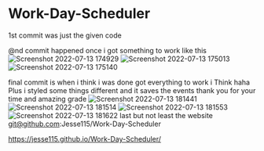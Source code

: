 # Work-Day-Scheduler
1st commit was just the given code

@nd commit happened once i got something to work like this
![Screenshot 2022-07-13 174929](https://user-images.githubusercontent.com/102047814/178845704-a6e69557-f408-47ce-87a2-1a1d99e8c851.png)
![Screenshot 2022-07-13 175013](https://user-images.githubusercontent.com/102047814/178845727-44f5d5c2-2434-4e30-b5ed-b6bd5f189c98.png)
![Screenshot 2022-07-13 175140](https://user-images.githubusercontent.com/102047814/178845737-1754576b-c6f3-49c1-8f02-245841f709d9.png)

final commit is when i think i was done got everything to work i Think haha 
Plus i styled some things different and it saves the events 
thank you for your time and amazing grade
![Screenshot 2022-07-13 181441](https://user-images.githubusercontent.com/102047814/178846412-201a42be-b07e-47e0-94f7-a77673087c31.png)
![Screenshot 2022-07-13 181514](https://user-images.githubusercontent.com/102047814/178846433-9eb95a56-5735-433a-91fc-4fea4b036b74.png)
![Screenshot 2022-07-13 181553](https://user-images.githubusercontent.com/102047814/178846436-71e79185-2e53-4702-b058-da2b883f6778.png)
![Screenshot 2022-07-13 181622](https://user-images.githubusercontent.com/102047814/178846442-39d0a4c3-eb49-4844-a172-700124c5394a.png)
 last but not least the website 
 git@github.com:Jesse115/Work-Day-Scheduler
 
 https://jesse115.github.io/Work-Day-Scheduler/
